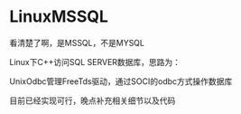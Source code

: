 # LinuxMSSQL
看清楚了啊，是MSSQL，不是MYSQL</p>
</p>
Linux下C++访问SQL SERVER数据库，思路为：</p>
UnixOdbc管理FreeTds驱动，通过SOCI的odbc方式操作数据库</p>
</p>
目前已经实现可行，晚点补充相关细节以及代码</p>
